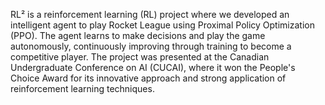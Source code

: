 RL² is a reinforcement learning (RL) project where we developed an intelligent agent to play Rocket League using Proximal Policy Optimization (PPO). The agent learns to make decisions and play the game autonomously, continuously improving through training to become a competitive player. The project was presented at the Canadian Undergraduate Conference on AI (CUCAI), where it won the People's Choice Award for its innovative approach and strong application of reinforcement learning techniques.
